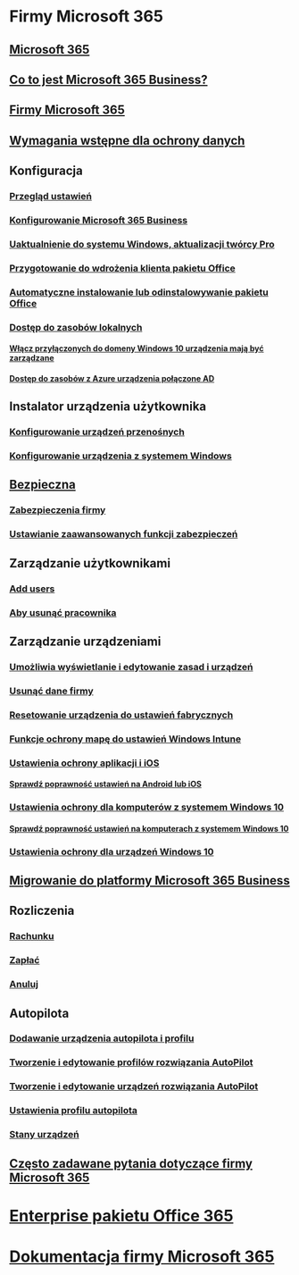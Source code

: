 # Firmy Microsoft 365
## [Microsoft 365](index.md)
## [Co to jest Microsoft 365 Business?](microsoft-365-business-overview.md)
## [Firmy Microsoft 365](sign-up.md)
## [Wymagania wstępne dla ochrony danych](pre-requisites-for-data-protection.md)
## Konfiguracja
### [Przegląd ustawień](set-up-overview.md)
### [Konfigurowanie Microsoft 365 Business](set-up.md)
### [Uaktualnienie do systemu Windows, aktualizacji twórcy Pro](upgrade-to-windows-pro-creators-update.md)
### [Przygotowanie do wdrożenia klienta pakietu Office](prepare-for-office-client-deployment.md)
### [Automatyczne instalowanie lub odinstalowywanie pakietu Office](auto-install-or-uninstall-office.md)
### [Dostęp do zasobów lokalnych]()
#### [Włącz przyłączonych do domeny Windows 10 urządzenia mają być zarządzane](manage-windows-devices.md)
#### [Dostęp do zasobów z Azure urządzenia połączone AD](access-resources.md)
## Instalator urządzenia użytkownika
### [Konfigurowanie urządzeń przenośnych](set-up-mobile-devices.md)
### [Konfigurowanie urządzenia z systemem Windows](set-up-windows-devices.md)
## [Bezpieczna](security-features.md)
### [Zabezpieczenia firmy](/Office365/Admin/security-and-compliance/secure-your-business-data?toc=/microsoft-365/business/toc.json&bc=/microsoft-365/business/breadcrumb/toc.json)
### [Ustawianie zaawansowanych funkcji zabezpieczeń](set-up-advanced-security.md)
## Zarządzanie użytkownikami
### [Add users](add-users-m365b.md)
### [Aby usunąć pracownika](/Office365/Admin/add-users/remove-former-employee?toc=/microsoft-365/business/toc.json&bc=/microsoft-365/business/breadcrumb/toc.json)
## Zarządzanie urządzeniami
### [Umożliwia wyświetlanie i edytowanie zasad i urządzeń](view-policies-and-devices.md)
### [Usunąć dane firmy](remove-company-data.md)
### [Resetowanie urządzenia do ustawień fabrycznych](reset-devices-to-factory-settings.md)
### [Funkcje ochrony mapę do ustawień Windows Intune](map-protection-features-to-intune-settings.md)
### [Ustawienia ochrony aplikacji i iOS](app-protection-settings-for-android-and-ios.md)
#### [Sprawdź poprawność ustawień na Android lub iOS](validate-settings-on-android-or-ios.md)
### [Ustawienia ochrony dla komputerów z systemem Windows 10](protection-settings-for-windows-10-pcs.md)
#### [Sprawdź poprawność ustawień na komputerach z systemem Windows 10](validate-settings-on-windows-10-pcs.md)
### [Ustawienia ochrony dla urządzeń Windows 10](protection-settings-for-windows-10-devices.md)
## [Migrowanie do platformy Microsoft 365 Business](migrate-to-microsoft-365-business.md)
## Rozliczenia
### [Rachunku](/Office365/Admin/subscriptions-and-billing/view-your-bill-or-invoice?toc=/microsoft-365/business/toc.json&bc=/microsoft-365/business/breadcrumb/toc.json)
### [Zapłać](/Office365/Admin/subscriptions-and-billing/pay-for-your-subscription?toc=/microsoft-365/business/toc.json&bc=/microsoft-365/business/breadcrumb/toc.json)
### [Anuluj](/Office365/Admin/subscriptions-and-billing/cancel-your-subscription?toc=/microsoft-365/business/toc.json&bc=/microsoft-365/business/breadcrumb/toc.json)
## Autopilota
### [Dodawanie urządzenia autopilota i profilu](add-autopilot-devices-and-profile.md)
### [Tworzenie i edytowanie profilów rozwiązania AutoPilot](create-and-edit-autopilot-profiles.md)
### [Tworzenie i edytowanie urządzeń rozwiązania AutoPilot](create-and-edit-autopilot-devices.md)
### [Ustawienia profilu autopilota](autopilot-profile-settings.md)
### [Stany urządzeń](device-states.md)
## [Często zadawane pytania dotyczące firmy Microsoft 365](support/microsoft-365-business-faqs.md)
# [Enterprise pakietu Office 365](https://docs.microsoft.com/office365/enterprise)
# [Dokumentacja firmy Microsoft 365](https://docs.microsoft.com/microsoft-365)